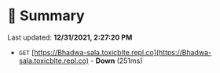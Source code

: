 # 📖 Summary
Last updated: **12/31/2021, 2:27:20 PM**

- `GET` [https://Bhadwa-sala.toxicblte.repl.co](https://Bhadwa-sala.toxicblte.repl.co) - **Down** (251ms)

